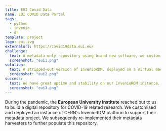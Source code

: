 ```yaml
---
title: EUI Covid Data
name: EUI COVID Data Portal
tags:
  - python
  - invenio
  - dr
template: project
logo: eui.svg
externalurl: https://covid19data.eui.eu/
challenge:
  text: A metadata-only repository using brand new software, we customised a few components to better suit EUI's needs.
  screenshot: "eui1.png"
solution:
  text: A stripped-out version of InvenioRDM, deployed on a virtual machine hosted by us and themed, customised for EUI. The harvesters were re-written from R to Python, with great improvements to code reuse and a data pipeline to improve metadata quality.
  screenshot: "eui2.png"
success:
  text: We have great uptime and stability on our InvenioRDM instance, which has seen research use for a number of years. We've successfully migrated through various InvenioRDM versions to maintain support and gain features.
  screenshot: "eui3.png"
---
```


During the pandemic, the **European University Institute** reached out to us to build a digital repository for COVID-19 related research.  We customised and deployed an instance of CERN's InvenioRDM platform to support their metadata project. We subsequently re-implemented their metadata harvesters to further populate this repository.